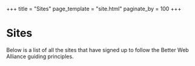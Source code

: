 +++
title = "Sites"
page_template = "site.html"
paginate_by = 100
+++
# Sites
Below is a list of all the sites that have signed up to follow the Better Web Alliance guiding principles.